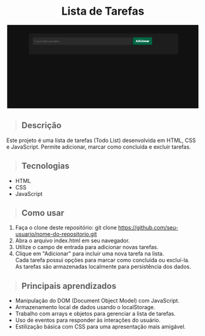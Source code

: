 <div align="center">
  <h1>Lista de Tarefas</h1>
  <img src="./todoListLocalStorage.gif" width="500" >
</div>

> ## Descrição
   Este projeto é uma lista de tarefas (Todo List) desenvolvida em HTML, CSS e JavaScript. Permite adicionar, marcar como concluída e excluir tarefas.

> ## Tecnologias

  - HTML
  - CSS
  - JavaScript
> ## Como usar

1. Faça o clone deste repositório: git clone https://github.com/seu-usuario/nome-do-repositorio.git
2. Abra o arquivo index.html em seu navegador.
3.  Utilize o campo de entrada para adicionar novas tarefas.
4. Clique em "Adicionar" para incluir uma nova tarefa na lista.
<br>Cada tarefa possui opções para marcar como concluída ou excluí-la.
<br>As tarefas são armazenadas localmente para persistência dos dados.

> ## Principais aprendizados

- Manipulação do DOM (Document Object Model) com JavaScript.
- Armazenamento local de dados usando o localStorage.
- Trabalho com arrays e objetos para gerenciar a lista de tarefas.
- Uso de eventos para responder às interações do usuário.
- Estilização básica com CSS para uma apresentação mais amigável.

